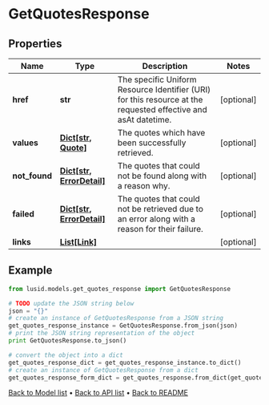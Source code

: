 # GetQuotesResponse


## Properties
Name | Type | Description | Notes
------------ | ------------- | ------------- | -------------
**href** | **str** | The specific Uniform Resource Identifier (URI) for this resource at the requested effective and asAt datetime. | [optional] 
**values** | [**Dict[str, Quote]**](Quote.md) | The quotes which have been successfully retrieved. | [optional] 
**not_found** | [**Dict[str, ErrorDetail]**](ErrorDetail.md) | The quotes that could not be found along with a reason why. | [optional] 
**failed** | [**Dict[str, ErrorDetail]**](ErrorDetail.md) | The quotes that could not be retrieved due to an error along with a reason for their failure. | [optional] 
**links** | [**List[Link]**](Link.md) |  | [optional] 

## Example

```python
from lusid.models.get_quotes_response import GetQuotesResponse

# TODO update the JSON string below
json = "{}"
# create an instance of GetQuotesResponse from a JSON string
get_quotes_response_instance = GetQuotesResponse.from_json(json)
# print the JSON string representation of the object
print GetQuotesResponse.to_json()

# convert the object into a dict
get_quotes_response_dict = get_quotes_response_instance.to_dict()
# create an instance of GetQuotesResponse from a dict
get_quotes_response_form_dict = get_quotes_response.from_dict(get_quotes_response_dict)
```
[Back to Model list](../README.md#documentation-for-models) &#8226; [Back to API list](../README.md#documentation-for-api-endpoints) &#8226; [Back to README](../README.md)


